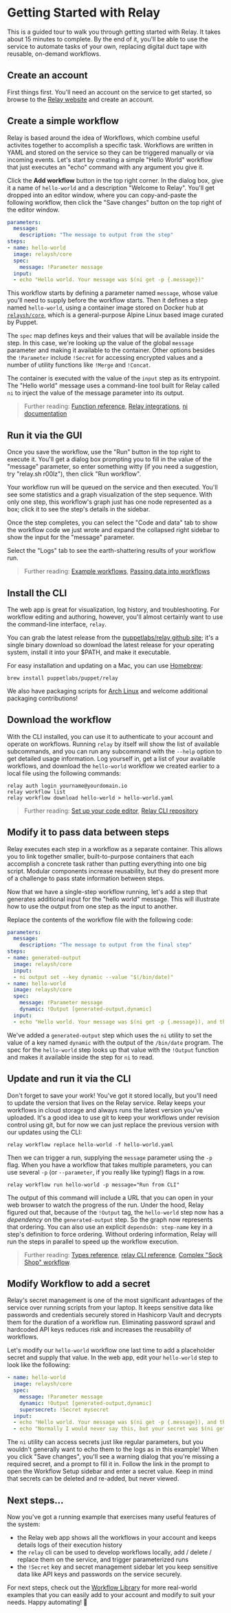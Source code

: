 # Getting Started with Relay

This is a guided tour to walk you through getting started with Relay. It takes about 15 minutes to complete. By the end of it, you'll be able to use the service to automate tasks of your own, replacing digital duct tape with reusable, on-demand workflows.

## Create an account

First things first. You'll need an account on the service to get started, so browse to the [Relay website](https://app.relay.sh/) and create an account.

## Create a simple workflow

Relay is based around the idea of Workflows, which combine useful activites together to accomplish a specific task. Workflows are written in YAML and stored on the service so they can be triggered manually or via incoming events. Let's start by creating a simple "Hello World" workflow that just executes an "echo" command with any argument you give it.

Click the **Add workflow** button in the top right corner. In the dialog box, give it a name of `hello-world` and a description "Welcome to Relay". You'll get dropped into an editor window, where you can copy-and-paste the following workflow, then click the "Save changes" button on the top right of the editor window.

```yaml
parameters:
  message:
    description: "The message to output from the step"
steps:
- name: hello-world
  image: relaysh/core
  spec:
    message: !Parameter message
  input:
  - echo "Hello world. Your message was $(ni get -p {.message})"
```

This workflow starts by defining a parameter named `message`, whose value you'll need to supply before the workflow starts. Then it defines a step named `hello-world`, using a container image stored on Docker hub at [`relaysh/core`](https://hub.docker.com/r/relaysh/core), which is a general-purpose Alpine Linux based image curated by Puppet.

The `spec` map defines keys and their values that will be available inside the step. In this case, we're looking up the value of the global `message` parameter and making it available to the container. Other options besides the `!Parameter` include `!Secret` for accessing encrypted values and a number of utility functions like `!Merge` and `!Concat`.

The container is executed with the value of the `input` step as its entrypoint. The "Hello world" message uses a command-line tool built for Relay called `ni` to inject the value of the message parameter into its output.

> Further reading: [Function reference](./reference/relay-functions.md), [Relay integrations](https://github.com/relay-integrations), [ni documentation](./cli/ni.md)

## Run it via the GUI

Once you save the workflow, use the "Run" button in the top right to execute it. You'll get a dialog box prompting you to fill in the value of the "message" parameter, so enter something witty (if you need a suggestion, try "relay.sh r00lz"), then click "Run workflow".

Your workflow run will be queued on the service and then executed. You'll see some statistics and a graph visualization of the step sequence. With only one step, this workflow's graph just has one node represented as a box; click it to see the step's details in the sidebar.

Once the step completes, you can select the "Code and data" tab to show the workflow code we just wrote and expand the collapsed right sidebar to show the input for the "message" parameter.

Select the "Logs" tab to see the earth-shattering results of your workflow run.

> Further reading: [Example workflows](https://github.com/puppetlabs/relay-workflows), [Passing data into workflows](using-workflows/passing-data-into-workflow-steps.md)

## Install the CLI

The web app is great for visualization, log history, and troubleshooting. For workflow editing and authoring, however, you'll almost certainly want to use the command-line interface, `relay`.

You can grab the latest release from the [puppetlabs/relay github site](https://github.com/puppetlabs/relay/releases); it's a single binary download so download the latest release for your operating system, install it into your $PATH, and make it executable.

For easy installation and updating on a Mac, you can use [Homebrew](https://brew.sh):

```shell
brew install puppetlabs/puppet/relay
```
We also have packaging scripts for [Arch Linux](https://github.com/puppetlabs/relay/blob/master/build/package/archlinux/PKGBUILD) and welcome additional packaging contributions!

## Download the workflow

With the CLI installed, you can use it to authenticate to your account and operate on workflows. Running `relay` by itself will show the list of available subcommands, and you can run any subcommand with the `--help` option to get detailed usage information. Log yourself in, get a list of your available workflows, and download the `hello-world` workflow we created earlier to a local file using the following commands:

```
relay auth login yourname@yourdomain.io
relay workflow list
relay workflow download hello-world > hello-world.yaml
```

> Further reading: [Set up your code editor](setting-up-editor.md), [Relay CLI repository](https://github.com/puppetlabs/relay/)

## Modify it to pass data between steps

Relay executes each step in a workflow as a separate container. This allows you to link together smaller, built-to-purpose containers that each accomplish a concrete task rather than putting everything into one big script. Modular components increase reusability, but they do present more of a challenge to pass state information between steps.

Now that we have a single-step workflow running, let's add a step that generates additional input for the "hello world" message. This will illustrate how to use the output from one step as the input to another.

Replace the contents of the workflow file with the following code:

```yaml
parameters:
  message:
    description: "The message to output from the final step"
steps:
- name: generated-output
  image: relaysh/core
  input:
  - ni output set --key dynamic --value "$(/bin/date)"
- name: hello-world
  image: relaysh/core
  spec:
    message: !Parameter message
    dynamic: !Output [generated-output,dynamic]
  input:
  - echo "Hello world. Your message was $(ni get -p {.message}), and the generated output was $(ni get -p {.dynamic})"
```

We've added a `generated-output` step which uses the `ni` utility to set the value of a key named `dynamic` with the output of the `/bin/date` program. The spec for the `hello-world` step looks up that value with the `!Output` function and makes it available inside the step for `ni` to read.

## Update and run it via the CLI

Don't forget to save your work! You've got it stored locally, but you'll need to update the version that lives on the Relay service. Relay keeps your workflows in cloud storage and always runs the latest version you've uploaded. It's a good idea to use git to keep your workflows under revision control using git, but for now we can just replace the previous version with our updates using the CLI:

```
relay workflow replace hello-world -f hello-world.yaml
```

Then we can trigger a run, supplying the `message` parameter using the `-p` flag. When you have a workflow that takes multiple parameters, you can use several `-p` (or `--parameter`, if you really like typing!) flags in a row.

```
relay workflow run hello-world -p message="Run from CLI"
```

The output of this command will include a URL that you can open in your web browser to watch the progress of the run. Under the hood, Relay figured out that, because of the `!Output` tag, the `hello-world` step now has a _dependency_ on the `generated-output` step. So the graph now represents that ordering. You can also use an explicit `dependsOn: step-name` key in a step's definition to force ordering. Without ordering information, Relay will run the steps in parallel to speed up the workflow execution.

> Further reading: [Types reference](reference/relay-types.md), [relay CLI reference](./cli/relay.md), [Complex "Sock Shop" workflow](https://github.com/puppetlabs/relay-workflow-examples/tree/master/aks-sock-shop).

## Modify Workflow to add a secret

Relay's secret management is one of the most significant advantages of the service over running scripts from your laptop. It keeps sensitive data like passwords and credentials securely stored in Hashicorp Vault and decrypts them for the duration of a workflow run. Eliminating password sprawl and hardcoded API keys reduces risk and increases the reusability of workflows.

Let's modify our `hello-world` workflow one last time to add a placeholder secret and supply that value. In the web app, edit your `hello-world` step to look like the following:

```yaml
- name: hello-world
  image: relaysh/core
  spec:
    message: !Parameter message
    dynamic: !Output [generated-output,dynamic]
    supersecret: !Secret mysecret
  input:
  - echo "Hello world. Your message was $(ni get -p {.message}), and the generated output was $(ni get -p {.dynamic})."
  - echo "Normally I would never say this, but your secret was $(ni get -p {.supersecret})"
```
The `ni` utility can access secrets just like regular parameters, but you wouldn't generally want to echo them to the logs as in this example!
When you click "Save changes", you'll see a warning dialog that you're missing a required secret, and a prompt to fill it in. Follow the link in the prompt to open the Workflow Setup sidebar and enter a secret value. Keep in mind that secrets can be deleted and re-added, but never viewed.

## Next steps...

Now you've got a running example that exercises many useful features of the system:

* the Relay web app shows all the workflows in your account and keeps details logs of their execution history
* the `relay` cli can be used to develop workflows locally, add / delete / replace them on the service, and trigger parameterized runs
* the `!Secret` key and secret management sidebar let you keep sensitive data like API keys and passwords on the service securely.

For next steps, check out the [Workflow Library](https://relay.sh/workflows/) for more real-world examples that you can easily add to your account and modify to suit your needs. Happy automating! 🤖
